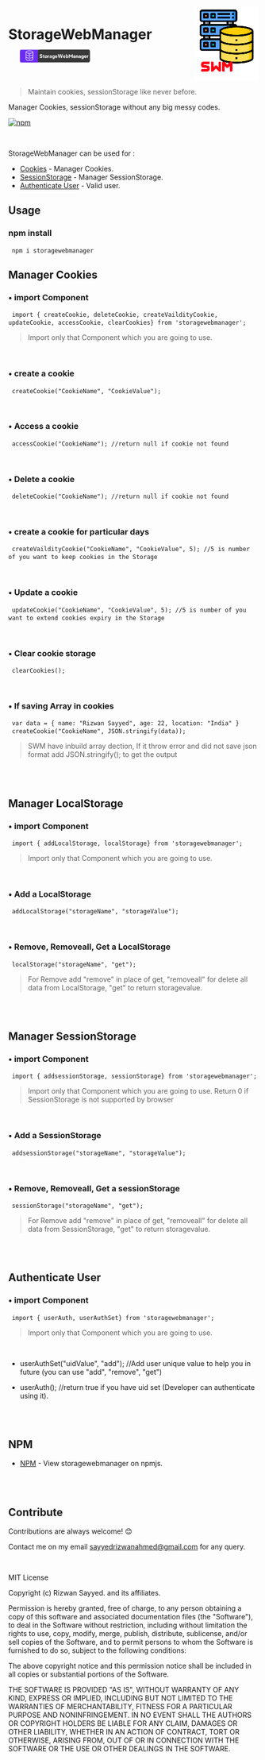 
<img src="files/logo.png" align="right" />

# StorageWebManager <a href="https://www.npmjs.com/package/storagewebmanager"><img src="files/logoname.png" width="150px" style="transform: translate(20px, 10px);" /> </a>


<br/>

> Maintain cookies, sessionStorage like never before.

Manager Cookies, sessionStorage without any big messy codes.


[![npm](https://img.shields.io/npm/v/frame-animation.svg?style=flat-square)](https://www.npmjs.com/package/storagewebmanager)

<br/>

StorageWebManager can be used for :

- [Cookies](https://en.wikipedia.org/wiki/HTTP_cookie) - Manager Cookies.
- [SessionStorage](https://en.wikipedia.org/wiki/Web_storage) - Manager SessionStorage.
- [Authenticate User](https://en.wikipedia.org/wiki/Authentication) - Valid user.



## Usage


### npm install

```
 npm i storagewebmanager
```

## Manager Cookies

### &#8226; import Component 
```
 import { createCookie, deleteCookie, createVaildityCookie, updateCookie, accessCookie, clearCookies} from 'storagewebmanager';
```
> Import only that Component which you are going to use.

<br/>

### &#8226; create a cookie
```
 createCookie("CookieName", "CookieValue");
```

<br/>

### &#8226; Access a cookie
```
 accessCookie("CookieName"); //return null if cookie not found
```

<br/>


### &#8226; Delete a cookie
```
 deleteCookie("CookieName"); //return null if cookie not found
```

<br/>

### &#8226; create a cookie for particular days
```
 createVaildityCookie("CookieName", "CookieValue", 5); //5 is number of you want to keep cookies in the Storage
```

<br/>

### &#8226; Update a cookie
```
 updateCookie("CookieName", "CookieValue", 5); //5 is number of you want to extend cookies expiry in the Storage
```

<br/>

### &#8226; Clear cookie storage
```
 clearCookies();
```
<br/>

### &#8226; If saving Array in cookies
```
 var data = { name: "Rizwan Sayyed", age: 22, location: "India" }
 createCookie("CookieName", JSON.stringify(data));

```
> SWM have inbuild array dection, If it throw error and did not save json format add JSON.stringify(); to get the output


<br/>
<br/>

## Manager LocalStorage

### &#8226; import Component 
```
 import { addLocalStorage, localStorage} from 'storagewebmanager';
```
> Import only that Component which you are going to use.

<br/>

### &#8226; Add a LocalStorage
```
 addLocalStorage("storageName", "storageValue");
```

<br/>

### &#8226; Remove, Removeall, Get a LocalStorage
```
 localStorage("storageName", "get");
```
> For Remove add "remove" in place of get, "removeall" for delete all data from LocalStorage, "get" to return storagevalue.

<br/>
<br/>

## Manager SessionStorage

### &#8226; import Component 
```
 import { addsessionStorage, sessionStorage} from 'storagewebmanager';
```
> Import only that Component which you are going to use.
> Return 0 if SessionStorage is not supported by browser

<br/>

### &#8226; Add a SessionStorage
```
 addsessionStorage("storageName", "storageValue");
```

<br/>

### &#8226; Remove, Removeall, Get a sessionStorage
```
 sessionStorage("storageName", "get");
```
> For Remove add "remove" in place of get, "removeall" for delete all data from SessionStorage, "get" to return storagevalue.

<br/>

<br/>


## Authenticate User

### &#8226; import Component 
```
 import { userAuth, userAuthSet} from 'storagewebmanager';
```
> Import only that Component which you are going to use.

<br/>

-  <a>userAuthSet("uidValue", "add"); </a>//Add user unique value to help you in future (you can use "add", "remove", "get")

-  <a>userAuth();</a>  //return true if you have uid set (Developer can authenticate using it).

<br/>
<br/>


## NPM
- [NPM](https://www.npmjs.com/package/storagewebmanager) - View storagewebmanager on npmjs.

<br/>
<br/>


## Contribute

Contributions are always welcome! 😊

Contact me on my email <a> sayyedrizwanahmed@gmail.com</a> for any query.

<br/>

MIT License

Copyright (c) Rizwan Sayyed. and its affiliates.

Permission is hereby granted, free of charge, to any person obtaining a copy
of this software and associated documentation files (the "Software"), to deal
in the Software without restriction, including without limitation the rights
to use, copy, modify, merge, publish, distribute, sublicense, and/or sell
copies of the Software, and to permit persons to whom the Software is
furnished to do so, subject to the following conditions:

The above copyright notice and this permission notice shall be included in all
copies or substantial portions of the Software.

THE SOFTWARE IS PROVIDED "AS IS", WITHOUT WARRANTY OF ANY KIND, EXPRESS OR
IMPLIED, INCLUDING BUT NOT LIMITED TO THE WARRANTIES OF MERCHANTABILITY,
FITNESS FOR A PARTICULAR PURPOSE AND NONINFRINGEMENT. IN NO EVENT SHALL THE
AUTHORS OR COPYRIGHT HOLDERS BE LIABLE FOR ANY CLAIM, DAMAGES OR OTHER
LIABILITY, WHETHER IN AN ACTION OF CONTRACT, TORT OR OTHERWISE, ARISING FROM,
OUT OF OR IN CONNECTION WITH THE SOFTWARE OR THE USE OR OTHER DEALINGS IN THE
SOFTWARE.
